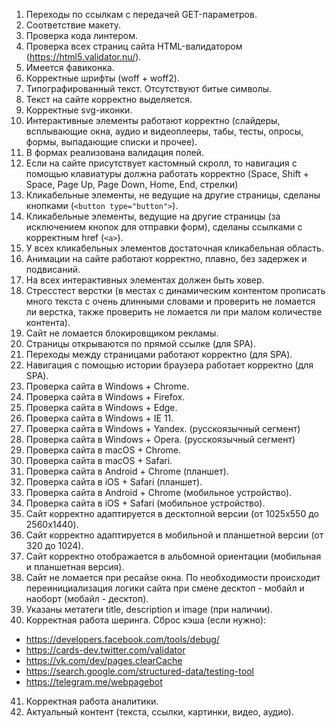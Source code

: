 1. Переходы по ссылкам с передачей GET-параметров.
2. Соответствие макету.
3. Проверка кода линтером.
4. Проверка всех страниц сайта HTML-валидатором (https://html5.validator.nu/).
5. Имеется фавиконка.
6. Корректные шрифты (woff + woff2).
7. Типографированный текст. Отсутствуют битые символы.
8. Текст на сайте корректно выделяется.
9. Корректные svg-иконки.
10. Интерактивные элементы работают корректно (слайдеры, всплывающие окна, аудио и видеоплееры, табы, тесты, опросы, формы, выпадающие списки и прочее).
11. В формах реализована валидация полей.
12. Если на сайте присутствует кастомный скролл, то навигация с помощью клавиатуры должна работать корректно (Space, Shift + Space, Page Up, Page Down, Home, End, стрелки)
13. Кликабельные элементы, не ведущие на другие страницы, сделаны кнопками (`<button type="button">`).
14. Кликабельные элементы, ведущие на другие страницы (за исключением кнопок для отправки форм), сделаны ссылками с корректным href (`<a>`).
15. У всех кликабельных элементов достаточная кликабельная область.
16. Анимации на сайте работают корректно, плавно, без задержек и подвисаний.
17. На всех интерактивных элементах должен быть ховер.
18. Стресстест верстки (в местах с динамическим контентом прописать много текста с очень длинными словами и проверить не ломается ли верстка, также проверить не ломается ли при малом количестве контента).
19. Сайт не ломается блокировщиком рекламы.
20. Страницы открываются по прямой ссылке (для SPA).
21. Переходы между страницами работают корректно (для SPA).
22. Навигация с помощью истории браузера работает корректно (для SPA).
23. Проверка сайта в Windows + Chrome.
24. Проверка сайта в Windows + Firefox.
25. Проверка сайта в Windows + Edge.
26. Проверка сайта в Windows + IE 11.
27. Проверка сайта в Windows + Yandex. (русскоязычный сегмент)
28. Проверка сайта в Windows + Opera. (русскоязычный сегмент)
29. Проверка сайта в macOS + Chrome.
30. Проверка сайта в macOS + Safari.
31. Проверка сайта в Android + Chrome (планшет).
32. Проверка сайта в iOS + Safari (планшет).
33. Проверка сайта в Android + Chrome (мобильное устройство).
34. Проверка сайта в iOS + Safari (мобильное устройство).
35. Сайт корректно адаптируется в десктопной версии (от 1025x550 до 2560x1440).
36. Сайт корректно адаптируется в мобильной и планшетной версии (от 320 до 1024).
37. Сайт корректно отображается в альбомной ориентации (мобильная и планшетная версия).
38. Сайт не ломается при ресайзе окна. По нeoбxoдимocти происходит переинициализация логики сайта при смене десктоп - мобайл и наоборт (мобайл - десктоп).
39. Указаны метатеги title, description и image (при наличии).
40. Корректная работа шеринга. Сброс кэша (если нужно):
- https://developers.facebook.com/tools/debug/
- https://cards-dev.twitter.com/validator
- https://vk.com/dev/pages.clearCache
- https://search.google.com/structured-data/testing-tool
- https://telegram.me/webpagebot
41. Корректная работа аналитики.
42. Актуальный контент (текста, ссылки, картинки, видео, аудио).
